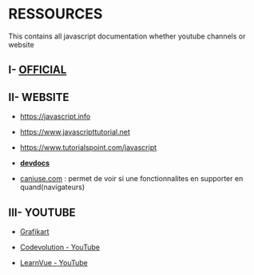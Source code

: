 # RESSOURCES

This contains all javascript documentation whether youtube channels or website

## I- [OFFICIAL](https://developer.mozilla.org/en-US/docs/Web/JavaScript)

## II- WEBSITE

- https://javascript.info

- https://www.javascripttutorial.net

- https://www.tutorialspoint.com/javascript

- [**devdocs**](www.devdocs.io)

- [caniuse.com](caniuse.com) : permet de voir si une fonctionnalites en supporter en quand(navigateurs)

## III- YOUTUBE

- [Grafikart](https://www.youtube.com/@grafikart)

- [Codevolution - YouTube](https://www.youtube.com/@Codevolution)

- [LearnVue - YouTube](https://www.youtube.com/@LearnVue) 
